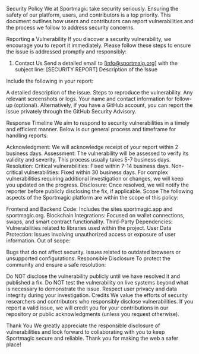 Security Policy
We at Sportmagic take security seriously. Ensuring the safety of our platform, users, and contributors is a top priority. This document outlines how users and contributors can report vulnerabilities and the process we follow to address security concerns.

Reporting a Vulnerability
If you discover a security vulnerability, we encourage you to report it immediately. Please follow these steps to ensure the issue is addressed promptly and responsibly:

1. Contact Us
Send a detailed email to [info@sportmaig.org] with the subject line:
[SECURITY REPORT] Description of the Issue

Include the following in your report:

A detailed description of the issue.
Steps to reproduce the vulnerability.
Any relevant screenshots or logs.
Your name and contact information for follow-up (optional).
Alternatively, if you have a GitHub account, you can report the issue privately through the GitHub Security Advisory.

Response Timeline
We aim to respond to security vulnerabilities in a timely and efficient manner. Below is our general process and timeframe for handling reports:

Acknowledgment: We will acknowledge receipt of your report within 2 business days.
Assessment: The vulnerability will be assessed to verify its validity and severity. This process usually takes 5-7 business days.
Resolution:
Critical vulnerabilities: Fixed within 7-14 business days.
Non-critical vulnerabilities: Fixed within 30 business days.
For complex vulnerabilities requiring additional investigation or changes, we will keep you updated on the progress.
Disclosure: Once resolved, we will notify the reporter before publicly disclosing the fix, if applicable.
Scope
The following aspects of the Sportmagic platform are within the scope of this policy:

Frontend and Backend Code: Includes the sites sportmagic.app and sportmagic.org.
Blockchain Integrations: Focused on wallet connections, swaps, and smart contract functionality.
Third-Party Dependencies: Vulnerabilities related to libraries used within the project.
User Data Protection: Issues involving unauthorized access or exposure of user information.
Out of scope:

Bugs that do not affect security.
Issues related to outdated browsers or unsupported configurations.
Responsible Disclosure
To protect the community and ensure a safe resolution:

Do NOT disclose the vulnerability publicly until we have resolved it and published a fix.
Do NOT test the vulnerability on live systems beyond what is necessary to demonstrate the issue.
Respect user privacy and data integrity during your investigation.
Credits
We value the efforts of security researchers and contributors who responsibly disclose vulnerabilities. If you report a valid issue, we will credit you for your contributions in our repository or public acknowledgments (unless you request otherwise).

Thank You
We greatly appreciate the responsible disclosure of vulnerabilities and look forward to collaborating with you to keep Sportmagic secure and reliable. Thank you for making the web a safer place!
